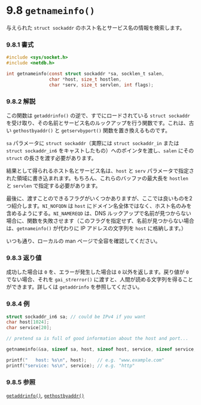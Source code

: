 # 9.8 `getnameinfo()`

与えられた `struct sockaddr` のホスト名とサービス名の情報を検索します。

### 9.8.1 書式

```c
#include <sys/socket.h>
#include <netdb.h>

int getnameinfo(const struct sockaddr *sa, socklen_t salen,
                char *host, size_t hostlen,
                char *serv, size_t servlen, int flags);
```

### 9.8.2 解説

この関数は `getaddrinfo()` の逆で、すでにロードされている `struct sockaddr` を受け取り、その名前とサービス名のルックアップを行う関数です。これは、古い `gethostbyaddr()` と `getservbyport()` 関数を置き換えるものです。

`sa` パラメータに `struct sockaddr`（実際には `struct sockaddr_in` または `struct sockaddr_in6` をキャストしたもの）へのポインタを渡し、`salen` にその `struct` の長さを渡す必要があります。

結果として得られるホスト名とサービス名は、`host` と `serv` パラメータで指定された領域に書き込まれます。もちろん、これらのバッファの最大長を `hostlen` と `servlen` で指定する必要があります。

最後に、渡すことのできるフラグがいくつかありますが、ここでは良いものを2つ紹介します。`NI_NOFQDN` は `host` にドメイン名全体ではなく、ホスト名のみを含めるようにする。`NI_NAMEREQD` は、DNS ルックアップで名前が見つからない場合に、関数を失敗させます（このフラグを指定せず、名前が見つからない場合は、`getnameinfo()` が代わりに IP アドレスの文字列を `host` に格納します。）

いつも通り、ローカルの man ページで全容を確認してください。

### 9.8.3 返り値

成功した場合は `0` を、エラーが発生した場合は `0` 以外を返します。戻り値が `0` でない場合、それを `gai_strerror()` に渡すと、人間が読める文字列を得ることができます。詳しくは `getaddrinfo` を参照してください。

### 9.8.4 例

```c
struct sockaddr_in6 sa; // could be IPv4 if you want
char host[1024];
char service[20];

// pretend sa is full of good information about the host and port...

getnameinfo(&sa, sizeof sa, host, sizeof host, service, sizeof service, 0);

printf("   host: %s\n", host);    // e.g. "www.example.com"
printf("service: %s\n", service); // e.g. "http"
```

### 9.8.5 参照

[`getaddrinfo()`](./getaddrinfo-freeaddrinfo-gai_strerror.md),
[`gethostbyaddr()`](./gethostbyname-gethostbyaddr.md)
